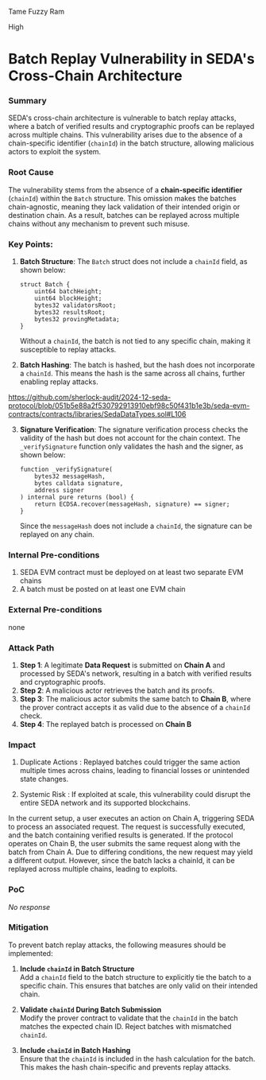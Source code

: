 Tame Fuzzy Ram

High

# Batch Replay Vulnerability in SEDA's Cross-Chain Architecture

### Summary

SEDA's cross-chain architecture is vulnerable to batch replay attacks, where a batch of verified results and cryptographic proofs can be replayed across multiple chains. This vulnerability arises due to the absence of a chain-specific identifier (`chainId`) in the batch structure, allowing malicious actors to exploit the system. 

### Root Cause

The vulnerability stems from the absence of a **chain-specific identifier** (`chainId`) within the `Batch` structure. This omission makes the batches chain-agnostic, meaning they lack validation of their intended origin or destination chain. As a result, batches can be replayed across multiple chains without any mechanism to prevent such misuse.

### Key Points:

1. **Batch Structure**:
   The `Batch` struct does not include a `chainId` field, as shown below:

   ```solidity
   struct Batch {
       uint64 batchHeight;
       uint64 blockHeight;
       bytes32 validatorsRoot;
       bytes32 resultsRoot;
       bytes32 provingMetadata;
   }
   ```

   Without a `chainId`, the batch is not tied to any specific chain, making it susceptible to replay attacks.

2. **Batch Hashing**:
   The batch is hashed, but the hash does not incorporate a `chainId`. This means the hash is the same across all chains, further enabling replay attacks.

https://github.com/sherlock-audit/2024-12-seda-protocol/blob/051b5e88a2f530792913910ebf98c50f431b1e3b/seda-evm-contracts/contracts/libraries/SedaDataTypes.sol#L106

3. **Signature Verification**:
   The signature verification process checks the validity of the hash but does not account for the chain context. The `_verifySignature` function only validates the hash and the signer, as shown below:

   ```solidity
   function _verifySignature(
       bytes32 messageHash,
       bytes calldata signature,
       address signer
   ) internal pure returns (bool) {
       return ECDSA.recover(messageHash, signature) == signer;
   }
   ```

   Since the `messageHash` does not include a `chainId`, the signature can be replayed on any chain.



### Internal Pre-conditions

1.  SEDA EVM contract must be deployed on at least two separate EVM chains
2. A batch must be posted on at least one EVM chain


### External Pre-conditions

none

### Attack Path

1. **Step 1**: A legitimate **Data Request** is submitted on **Chain A** and processed by SEDA's network, resulting in a batch with verified results and cryptographic proofs.
2. **Step 2**: A malicious actor retrieves the batch and its proofs.
3. **Step 3**: The malicious actor submits the same batch to **Chain B**, where the prover contract accepts it as valid due to the absence of a `chainId` check.
4. **Step 4**: The replayed batch is processed on **Chain B**

### Impact


1. Duplicate Actions : Replayed batches could trigger the same action multiple times across chains, leading to financial losses or unintended state changes.

2. Systemic Risk : If exploited at scale, this vulnerability could disrupt the entire SEDA network and its supported blockchains.

In the current setup, a user executes an action on Chain A, triggering SEDA to process an associated request. The request is successfully executed, and the batch containing verified results is generated. If the protocol operates on Chain B, the user submits the same request along with the batch from Chain A. Due to differing conditions, the new request may yield a different output. However, since the batch lacks a chainId, it can be replayed across multiple chains, leading to  exploits.

### PoC

_No response_

### Mitigation

To prevent batch replay attacks, the following measures should be implemented:

1. **Include `chainId` in Batch Structure**  
   Add a `chainId` field to the batch structure to explicitly tie the batch to a specific chain. This ensures that batches are only valid on their intended chain.

2. **Validate `chainId` During Batch Submission**  
   Modify the prover contract to validate that the `chainId` in the batch matches the expected chain ID. Reject batches with mismatched `chainId`.

 3. **Include `chainId` in Batch Hashing**  
   Ensure that the `chainId` is included in the hash calculation for the batch. This makes the hash chain-specific and prevents replay attacks.
